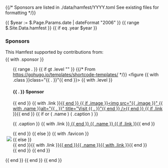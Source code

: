 {{/* 
Sponsors are listed in ./data/hamfest/YYYY.toml
See existing files for formatting
*/}}

{{ $year := $.Page.Params.date | dateFormat "2006" }}
{{ range $.Site.Data.hamfest }}
	{{ if eq .year $year }}
		<h3 id="sponsors">Sponsors</h3>
		<p style="margin-bottom:6px;">This Hamfest supported by contributions from:</p>
		{{ with .sponsor }}
			<ul style="list-style:none;border-left:0;margin-left:0;">
			{{ range . }}
				{{ if gt .level "" }} 
					{{/* From https://gohugo.io/templates/shortcode-templates/ */}}
					<figure {{ with .class }}class="{{ . }}"{{ end }}>
						{{ with .level }}<h4>{{ . }} Sponsor</h4>{{ end }}
						{{ with .link }}<a href="{{ . }}">{{ end }}
							{{ if .image  }}<img src="{{ .image }}" {{ with .name }}alt="{{ . }}" title="Visit {{ . }}"{{ end }} />{{ end }}
						{{ if .link }}</a>{{ end }}
						{{ if or ( .name ) ( .caption ) }}
							<figcaption><p>
								{{ .caption }}
								{{ with .link }}<a href="{{ . }}"> {{ end }}
									{{ .name }}
								{{ if .link }}</a>{{ end }}
							</p></figcaption>
						{{ end }}
					</figure>
				{{ else }}
					{{ with .favicon }}<li style="list-style:none;position:relative;left:-20px;"><img src="{{ . | safeURL }}" /> {{ else }}<li>{{ end }}{{ with .link }}<a href="{{ . }}">{{ end }}{{ .name }}{{ with .link }}</a>{{ end }}</li>
				{{ end }}
			{{ end }}
			</ul>
		{{ end }}
	{{ end }}
{{ end }}

